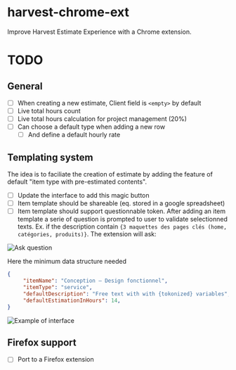 # harvest-chrome-ext
Improve Harvest Estimate Experience with a Chrome extension.

# TODO
## General
 - [ ] When creating a new estimate, Client field is `<empty>` by default
 - [ ] Live total hours count
 - [ ] Live total hours calculation for project management (20%)
 - [ ] Can choose a default type when adding a new row
    - [ ] And define a default hourly rate

## Templating system
The idea is to faciliate the creation of estimate by adding the feature of default "item type with pre-estimated contents".

 - [ ] Update the interface to add this magic button
 - [ ] Item template should be shareable (eq. stored in a google spreadsheet)
 - [ ] Item template should support questionnable token. After adding an item template a serie of question is prompted to user to validate selectionned texts. Ex. if the description contain `{3 maquettes des pages clés (home, catégories, produits)}`. The extension will ask:

![Ask question](http://i.imgur.com/LEOCxtu.png)

Here the minimum data structure needed
```json
{
     "itemName": "Conception – Design fonctionnel",
     "itemType": "service",
     "defaultDescription": "Free text with with {tokonized} variables",
     "defaultEstimationInHours": 14,
}
```

![Example of interface](http://i.imgur.com/ab2Oqe0.png)

## Firefox support
 - [ ] Port to a Firefox extension

